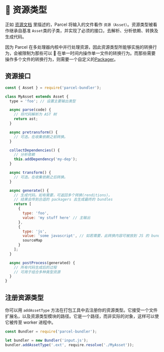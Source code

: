# 📝 资源类型

正如 [资源文档](assets.html) 里描述的，Parcel 将输入的文件看作 `资源（Asset）`。资源类型被看作继承自基准 `Asset`类的子类，并实现了必须的接口，去解析、分析依赖、转换及生成代码。

因为 Parcel 在多处理器内核中并行处理资源，因此资源类型所能够实施的转换行为，会被限制为那些可以  在单一时间内操作单一文件的转换行为。而那些需要操作多个文件的转换行为，则需要一个自定义的[Packager](packagers.html)。

## 资源接口

```javascript
const { Asset } = require('parcel-bundler');

class MyAsset extends Asset {
  type = 'foo'; // 设置主要输出类型

  async parse(code) {
    // 将代码解析为 AST 树
    return ast;
  }

  async pretransform() {
    // 可选。在收集依赖之前转换。
  }

  collectDependencies() {
    // 分析依赖
    this.addDependency('my-dep');
  }

  async transform() {
    // 可选。在收集依赖之后转换。
  }

  async generate() {
    // 生成代码。如有需要，可返回多个转换(renditions)。
    // 结果会传到合适的 packagers 去生成最终的 bundles
    return [
      {
        type: 'foo',
        value: 'my stuff here' // 主输出
      },
      {
        type: 'js',
        value: 'some javascript', // 如若需要，此转换内容可被放到 JS 的 bundle 中
        sourceMap
      }
    ];
  }

  async postProcess(generated) {
    // 所有代码生成后的过程
    // 可用于组合多种类型资源
  }
}
```

## 注册资源类型

你可以用 `addAssetType` 方法在打包工具中去注册你的资源类型。它接受一个文件扩展名，以及资源类型模块的路径。它是一个路径，而非实际的对象，这样可以使它被传至 worker 进程中。

```javascript
const Bundler = require('parcel-bundler');

let bundler = new Bundler('input.js');
bundler.addAssetType('.ext', require.resolve('./MyAsset'));
```
